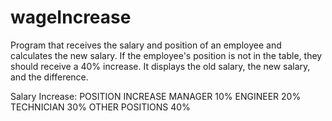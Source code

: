 # wageIncrease

Program that receives the salary and position of an employee and calculates the new salary.
If the employee's position is not in the table, they should receive a 40% increase. 
It displays the old salary, the new salary, and the difference.

Salary Increase:
POSITION 			      INCREASE
MANAGER				      10%
ENGINEER			      20%
TECHNICIAN			    30%	
OTHER POSITIONS			40%
